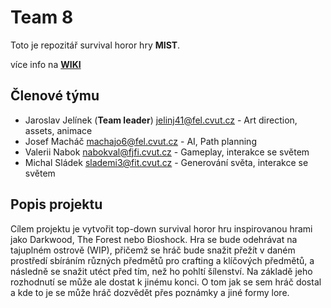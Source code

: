 # Team 8

Toto je repozitář survival horor hry **MIST**.

více info na **[WIKI](https://gitlab.fel.cvut.cz/B241_B4B39HRY/team08/-/wikis/home)**


## Členové týmu

* Jaroslav Jelínek (**Team leader**) <jelinj41@fel.cvut.cz> - Art direction, assets, animace
* Josef Macháč <machajo6@fel.cvut.cz> - AI, Path planning
* Valerii Nabok <nabokval@fjfi.cvut.cz> - Gameplay, interakce se světem
* Michal Sládek <slademi3@fit.cvut.cz> - Generování světa, interakce se světem

## Popis projektu

Cílem projektu je vytvořit top-down survival horor hru inspirovanou hrami jako Darkwood, The Forest nebo Bioshock. Hra se bude odehrávat na tajuplném ostrově (WIP), přičemž se hráč bude snažit přežít v daném prostředí sbíráním různých předmětů pro crafting a klíčových předmětů, a následně se snažit utéct před tím, než ho pohltí šílenství. Na základě jeho rozhodnutí se může ale dostat k jinému konci. O tom jak se sem hráč dostal a kde to je se může hráč dozvědět přes poznámky a jiné formy lore.